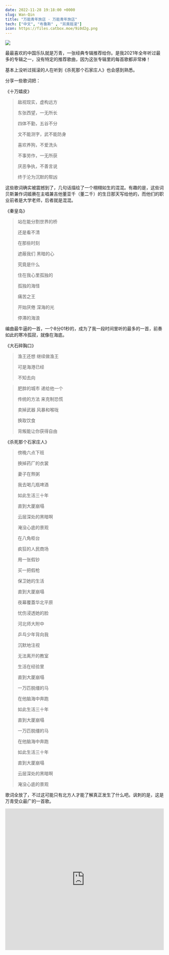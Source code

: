 ```yaml
---
date: 2022-11-28 19:18:00 +0000
slug: Wan-Qin
title: "万能青年旅店 · 万能青年旅店"
tech: ["中文", "布鲁斯" , "另类摇滚"]
icon: https://files.catbox.moe/9i0d2g.png
---
```


![](https://files.catbox.moe/zhq71e.png)

最最喜欢的中国乐队就是万青，一张经典专辑推荐给你。是我2021年全年听过最多的专辑之一，没有特定的推荐歌曲，因为这张专辑里的每首歌都非常棒！

基本上没听过摇滚的人在听到《杀死那个石家庄人》也会感到熟悉。

分享一些歌词把：

《十万嬉皮》

> 敌视现实，虚构远方
>
> 东张西望，一无所长
>
> 四体不勤，五谷不分
>
> 文不能测字，武不能防身
>
> 
>
> 喜欢养狗，不爱洗头
>
> 不事劳作，一无所获
>
> 厌恶争执，不善言说
>
> 终于沦为沉默的帮凶

这些歌词确实被震撼到了，几句话描绘了一个栩栩如生的混混。有趣的是，这些词贝斯兼作词姬赓在主唱兼吉他董亚千（董二千）的生日那天写给他的，而他们的职业前者是大学老师，后者就是混混。

《秦皇岛》

> 站在能分割世界的桥
>
> 还是看不清
>
> 在那些时刻
>
> 遮蔽我们 黑暗的心
>
> 究竟是什么
>
> 
>
> 住在我心里孤独的
>
> 孤独的海怪
>
> 痛苦之王
>
> 开始厌倦 深海的光
>
> 停滞的海浪

编曲最牛逼的一首，一个8分01秒的，成为了我一段时间里听的最多的一首，前奏如此的寒冷孤寂，就像在海底。

《大石碎胸口》

> 渔王还想 继续做渔王
>
> 可是海港已经
>
> 不知去向

> 肥胖的城市 递给他一个
>
> 传统的方法 来克制恐慌
>
> 卖掉武器 风暴和喉咙
>
> 换取饮食
>
> 背叛能让你获得自由

《杀死那个石家庄人》

> 傍晚六点下班
>
> 换掉药厂的衣裳
>
> 妻子在熬粥
>
> 我去喝几瓶啤酒
>
> 如此生活三十年
>
> 直到大厦崩塌
>
> 云层深处的黑暗啊
>
> 淹没心底的景观
>
> 
>
> 在八角柜台
>
> 疯狂的人民商场
>
> 用一张假钞
>
> 买一把假枪
>
> 保卫她的生活
>
> 直到大厦崩塌
>
> 夜幕覆蓋华北平原
>
> 忧伤浸透她的脸
>
> 
>
> 河北师大附中
>
> 乒乓少年背向我
>
> 沉默地注视
>
> 无法离开的教室
>
> 生活在经验里
>
> 直到大厦崩塌
>
> 一万匹脱缰的马
>
> 在他脑海中奔跑
>
> 
>
> 如此生活三十年
>
> 直到大厦崩塌
>
> 一万匹脱缰的马
>
> 在他脑海中奔跑
>
> 
>
> 如此生活三十年
>
> 直到大厦崩塌
>
> 云层深处的黑暗啊
>
> 淹没心底的景观

歌词全放了，不过这可能只有北方人才能了解真正发生了什么吧。讽刺的是，这是万青受众最广的一首歌。

<iframe allow="autoplay *; encrypted-media *; fullscreen *; clipboard-write" frameborder="0" height="450" style="width:100%;max-width:660px;overflow:hidden;background:transparent;" sandbox="allow-forms allow-popups allow-same-origin allow-scripts allow-storage-access-by-user-activation allow-top-navigation-by-user-activation" src="https://embed.music.apple.com/gb/album/%E4%B8%87%E8%83%BD%E9%9D%92%E5%B9%B4%E6%97%85%E5%BA%97/1538548871"></iframe>